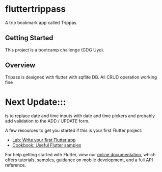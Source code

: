 # fluttertrippass

A trip bookmark app called Trippas.

## Getting Started

This project is a bootcamp challenge (GDG Uyo).

## Overview
Tripass is designed with flutter with sqflite DB.
All CRUD operation working fine 

# Next Update:::
is to replace date and time inputs with date and time pickers and probably add validation to the ADD / UPDATE form.

A few resources to get you started if this is your first Flutter project:

- [Lab: Write your first Flutter app](https://flutter.dev/docs/get-started/codelab)
- [Cookbook: Useful Flutter samples](https://flutter.dev/docs/cookbook)

For help getting started with Flutter, view our
[online documentation](https://flutter.dev/docs), which offers tutorials,
samples, guidance on mobile development, and a full API reference.
